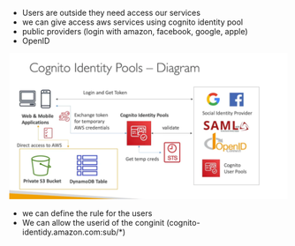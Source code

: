 

- Users are outside they need access our services
- we can give access aws services using cognito identity pool
- public providers (login with amazon, facebook, google, apple)
- OpenID



<img src="img/19.1.png" />



- we can define the rule for the users
- We can allow the userid of the conginit (cognito-identidy.amazon.com:sub/*)